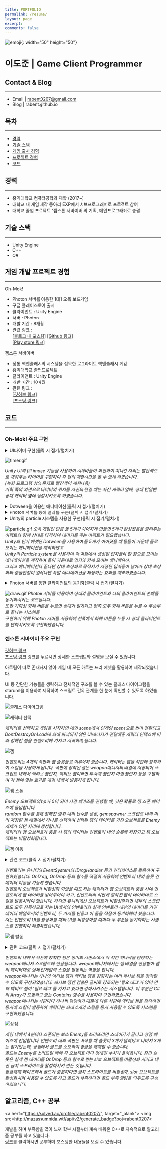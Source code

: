 ```yaml
---
title: PORTFOLIO
permalink: /resume/
layout: page
excerpt: 
comments: false
---
```


![emoji](/assets/img/1f468-1f4bb.png){: width="50" height="50"}
# **이도준 | Game Client Programmer**


## Contact & Blog
---
+ Email \| rabent0207@gmail.com
+ Blog \| rabent.github.io

## 목차
---
* [경력](#경력)  
* [기술 스택](#기술-스택)  
* [게임 출시 경험](#게임-출시-경험)  
* [프로젝트 경험](#프로젝트-경험)  
* [코드](#코드)   


## 경력
---
+ 홍익대학교 컴퓨터공학과 재학  (2017~)
+ 대학교 내 게임 제작 동아리 EXP에서 서브프로그래머로 프로젝트 참여
+ 대학교 졸업 프로젝트 '젬스톤 서바이버'의 기획, 메인프로그래머로 총괄

## 기술 스택
---
- Unity Engine
- C++
- C#

## 게임 개발 프로젝트 경험
---
Oh-Mok!
- Photon 서버를 이용한 1대1 오목 보드게임
- 구글 플레이스토어 출시
- 클라이언트 : Unity Engine
- 서버 : Photon
- 개발 기간 : 8개월
- 관련 링크 :   
[[블로그 내 포스팅]](https://rabent.github.io/Oh-Mok!/)
[[Github 링크]](https://github.com/nilbace/Oh-MOK)  
[[Play store 링크]](https://play.google.com/store/apps/details?id=com.ExPStudio.magical)

젬스톤 서바이버  
- 정통 핵앤슬래시의 시스템을 접목한 로그라이트 핵앤슬래시 게임
- 홍익대학교 졸업프로젝트
- 클라이언트 : Unity Engine  
- 개발 기간 : 10개월  
- 관련 링크 :  
[[깃허브 링크]](https://github.com/rabent/gemstone)  
[[포스팅 링크]](https://rabent.github.io/%EC%A0%AC%EC%8A%A4%ED%86%A4-%EC%84%9C%EB%B0%94%EC%9D%B4%EB%B2%84-%EB%A6%AC%EB%B7%B0/)

## 코드
---

### Oh-Mok! 주요 구현

<details>
<summary>UI타이머 구현(클릭 시 접기/펼치기)</summary>
<div markdown="1">

{% highlight c# %}

void Update() {
        if(timeron) {
            time+=Time.deltaTime; //time이란 int변수에 각 턴의 지나간 시간을 저장
            if(time>=30) {
                if(isMyTurn) endMyTurn(); //시간이 30초를 지나면 (자기턴일때) 턴을 종료
            }
        }
    }

[PunRPC] void startMyTurn()
    {
        isMyTurn = true;
        canuseCard = true;  // 카드를 사용할 수 있게 함
        timeron=true;
        for (int i = 0; i < 81; i++)
        {
            if (gomokuData[i] == 0)   // 아직 돌을 두지 않은 부분만 클릭할 수 있게 함
                gomokuTable[i].interactable = true;
        }
        PV.RPC("timermake", RpcTarget.AllBuffered); //두 클라이언트 양쪽에 모두 'timermake' 함수를 실행시킴
        NetWorkManager.instance.printScreenString("나의 턴");  // '나의 턴' 출력
    }

[PunRPC] void timermake() {
    if(timerins!=null) Destroy(timerins); //만약 타이머가 이미 있다면 파괴함
    if(isMyTurn) {
        timerins=Instantiate(timer, new Vector3(-150,-550,10), Quaternion.identity); // 자기쪽 위치
        timerins.transform.SetParent(this.transform.parent.transform,false); //timer는 unity UI의 fill image 기능을 사용하기에 캔버스 내부 오브젝트의 자식으로 만들어줌
    }
    else {
        timerins=Instantiate(timer, new Vector3(-400,830,10), Quaternion.identity); //상대쪽 위치
        timerins.transform.SetParent(this.transform.parent.transform,false);
    }
    time=0; //시간 초기화
}

{% endhighlight %}

</div>
</details>

![timer.gif](/assets/img/timer.gif)

*Unity UI의 fill image 기능을 사용하여 시계바늘이 회전하여 지나간 자리는 빨간색으로 채워주는 타이머를 구현하여 각 턴의 제한시간을 볼 수 있게 하였습니다.  
(녹화 프로그램 상의 문제로 빨간색이 깨져나옴)  
기획 쪽의 의견으로 타이머의 위치를 자신의 턴일 때는 자신 캐릭터 옆에, 상대 턴일땐 상대 캐릭터 옆에 생성시키도록 하였습니다.*

<details>
<summary>Dotween을 이용한 애니메이션(클릭 시 접기/펼치기)</summary>
<div markdown="1">
{% highlight c# %}
void dolmove(Image img) { //돌 5개가 모이면 가운데 돌로 돌들이 이동하는 애니메이션
    Vector3 tmp=img.transform.position;
    Sequence seq=DOTween.Sequence();
    seq.Join(img.transform.DOMove(charging.center,0.75f));
    seq.Join(img.transform.DOScale(new Vector3(0,0,0),3f));
    seq.Join(img.DOFade(0, 2f).SetEase(Ease.InQuad));
    seq.Append(img.transform.DOMove(tmp,0));
    seq.Join(img.transform.DOScale(new Vector3(1,1,1),0));
}
{% endhighlight %}
</div>
</details>

<details>
<summary>Photon 서버를 통해 결과를 구분(클릭 시 접기/펼치기)</summary>
<div markdown="1">
{% highlight c# %}
if(PhotonNetwork.IsMasterClient)  // 검은 돌이 오목을 완성한 경우. 내가 MasterClient이면 내가 검은 돌을 두는 사람이므로 내가 공격에 성공한 것임 → 상대방 HP를 깎음
    {
        StartCoroutine(enemyshoot()); //충돌 시 폭발하는 파티클 투사체를 상대 캐릭터를 향해 발사함
        PlayerManager.enemyPlayerManager.GetDamaged();
    }
    else
    {
        StartCoroutine(myshoot()); //투사체를 내 캐릭터를 향해 발사함
        PlayerManager.myPlayerManager.GetDamaged();
    }
{% endhighlight %}
</div>
</details>

<details>
<summary>Unity의 particle 시스템을 사용한 구현(클릭 시 접기/펼치기)</summary>
<div markdown="1">
{% highlight c# %}
using System.Collections;
using UnityEngine;
[RequireComponent(typeof(ParticleSystem))]
public class charging : MonoBehaviour {
	ParticleSystem ps;
	ParticleSystem.Particle[] m_Particles;
	public static Vector3 center;
	float speed = 5f;
	int numParticlesAlive;
	void Start () {
		ps = GetComponent<ParticleSystem>();
	}
	void Update () {
		m_Particles = new ParticleSystem.Particle[ps.main.maxParticles];
		numParticlesAlive = ps.GetParticles(m_Particles);
		float step = speed * Time.deltaTime;
		for (int i = 0; i < numParticlesAlive; i++) {
			m_Particles[i].position = Vector3.LerpUnclamped(m_Particles[i].position, center, step);
		}
		ps.SetParticles(m_Particles, numParticlesAlive);
	}
}
{% endhighlight %}
</div>
</details>

![particle.gif](/assets/img/part.gif)
*오목 게임인 만큼 돌 5개가 이어지게 만들면 5개가 완성됬음을 알려주는 이펙트와 함께 상대를 타격하여 데미지를 주는 이펙트가 필요했습니다.  
Unity의 인기 에셋인 Dotween을 사용하여 돌 5개가 이어졌을 때 돌들이 가운데 돌로 모이는 애니메이션을 제작하였고  
Unity의 Particle system을 사용하여 각 지점에서 생성된 입자들이 한 점으로 모이는 애니메이션을 제작하여 돌이 가운데로 입자와 함께 모이는 애니메이션,  
그리고 애니메이션이 끝나면 상대 초상화로 목적지가 지정된 입자들이 날아가 상대 초상화와 충돌판정이 일어나면 폭발 애니메이션을 재생하는 효과를 제작하였습니다.*

<details>
<summary>Photon 서버를 통한 클라이언트의 동기화(클릭 시 접기/펼치기)</summary>
<div markdown="1">
{% highlight c# %}
[PunRPC] void cardsyncro(int[] indexs) {
    PlayerManager.enemyPlayerManager.cardDataBuffer=new List<CardData>(100); 
    for(int i=0; i<indexs.Length; i++) {
        CardData item = PlayerManager.enemyPlayerManager.cardDataSO.items[indexs[i]];
        PlayerManager.enemyPlayerManager.cardDataBuffer.Add(item); // 상대 클라이언트에서 보이는 나의 손패를 실제 내 클라이언트에서의 나의 손패와 동기화시킴
    }
    PlayerManager.enemyPlayerManager.AddFiveCard();
}

public void draw() 
    {
        PlayerManager.myPlayerManager.character_img.GetComponent<SpriteRenderer>().sprite=PlayerManager.myPlayerManager.drawimg; //캐릭터 초상화를 화해제안 이미지로 교체
        PlayerManager.myPlayerManager.character_img.GetComponent<SpriteRenderer>().transform.localScale=new Vector3(0.15f,0.15f,0.15f);
        PlayerManager.myPlayerManager.drawready=true;
        this.gameObject.GetComponent<AudioSource>().Play(); //화해제안 효과음을 play
        PV.RPC("drawsyncro", RpcTarget.OthersBuffered);
        if(PlayerManager.myPlayerManager.drawready==true && PlayerManager.enemyPlayerManager.drawready==true) {
            GameManager.instance.draw();
            PV.RPC("drawstop", RpcTarget.AllBuffered); //양쪽 모두 화해 버튼을 눌렀을 시 게임을 종료하고 무승부 결과창을 띄움
        }    
    }

[PunRPC] void drawsyncro() { //상대 클라이언트에 내 클라이언트에서 화해 버튼을 누른 결과를 동기화하는 함수
    this.gameObject.GetComponent<AudioSource>().Play();
    PlayerManager.enemyPlayerManager.character_img.GetComponent<SpriteRenderer>().sprite=PlayerManager.enemyPlayerManager.drawimg;
    PlayerManager.enemyPlayerManager.character_img.GetComponent<SpriteRenderer>().transform.localScale=new Vector3(0.15f,0.15f,0.15f);
    PlayerManager.enemyPlayerManager.drawready=true;
}
{% endhighlight %}
</div>
</details>

![draw.gif](/assets/img/draw.gif)
*Photon 서버를 이용하여 상대의 클라이언트와 나의 클라이언트의 손패를 동기화시키는 코드입니다.  
또한 기획상 화해 버튼을 누르면 상대가 알게되고 양쪽 모두 화해 버튼을 누를 수 무승부로 끝나는 시스템을  
구현하기 위해 Photon 서버를 사용하여 한쪽에서 화해 버튼을 누를 시 상대 클라이언트를 변화시키도록 구현하였습니다.*

### 젬스톤 서바이버 주요 구현

[깃허브 링크](https://github.com/rabent/gemstone)  
[포스팅 링크](https://rabent.github.io/%EC%A0%AC%EC%8A%A4%ED%86%A4-%EC%84%9C%EB%B0%94%EC%9D%B4%EB%B2%84-%EB%A6%AC%EB%B7%B0/) 링크를 누르시면 상세한 스크립트와 설명을 보실 수 있습니다.

아트팀이 따로 존재하지 않아 게임 내 모든 아트는 프리 에셋을 활용하여 제작되었습니다.  

UI 등 간단한 기능들을 생략하고 전체적인 구조를 볼 수 있는 클래스 다이어그램을 staruml을 이용하여 제작하여 스크립트 간의 관계를 한 눈에 확인할 수 있도록 하였습니다.

![클래스 다이어그램](/assets/img/클래스%20다이어그램.PNG)

![캐릭터 선택](/assets/img/캐릭터%20선택.gif)  

*캐릭터를 선택하고 게임을 시작하면 메인 scene에서 인게임 scene으로 씬이 전환되고  DontDestroyOnLoad에 의해 파괴되지 않은 UI매니저가 전달해준 캐릭터 인덱스에 따라 정해진 젬을 인벤토리에 가지고 시작하게 됩니다.*  

![젬](/assets/img/인벤토리.gif)  

*인벤토리는 4개의 석판과 젬 슬롯들로 이루어져 있습니다. 캐릭터는 젬을 석판에 장착하여 스킬을 사용하게 됩니다. 석판에 장착된 젬은 weapon매니저의 배열에 저장되어 스크립트 내에서 액티브 젬인지, 액티브 젬이라면 투사체 젬인지 마법 젬인지 등을 구별하여 각 젬에 맞는 효과를 게임 내에서 발동하게 됩니다.*

![젬 스폰](/assets/img/젬%20스.gif)  

*Enemy 오브젝트의 hp가 0이 되어 사망 페이즈를 진행할 때, 낮은 확률로 젬 스폰 페이즈에 돌입합니다.  
random 함수를 통해 정해진 범위 내의 난수를 생성, gemspawner 스크립트 내의 미리 저장된 젬 배열에서 하나를 선택하여 선택된 젬의 데이터를 가진 오브젝트를 Enemy 개체가 있던 자리에 생성합니다.  
캐릭터와 젬 오브젝트가 충돌 시 젬의 데이터는 인벤토리 내의 슬롯에 저장되고 젬 오브젝트는 비활성화됩니다.*  

![젬 이동](/assets/img/젬%20이동.gif)  

<details>
<summary>관련 코드(클릭 시 접기/펼치기)</summary>
<div markdown="1">
{% highlight c# %}
public class slot : MonoBehaviour, IBeginDragHandler, IDragHandler, IEndDragHandler, IDropHandler, IPointerEnterHandler, IPointerExitHandler, IPointerClickHandler
{
    [SerializeField]
   private gemData pgem;
   public Image slot_img;
   public bool islock=false;
   public bool isfull=false;
   public bool begin_mono=false;
   public int slot_index;
   public GameObject pannel;
   public TMP_Text title;
   public TMP_Text explain;
   public TMP_Text tags;

   public gemData g { //젬 데이터가 있다면 투명화를 해제
    get {return pgem;}
    set {
        pgem=value;
        if(pgem==null) {
            slot_img.color=new Color(1,1,1,0);
            isfull=false;
        }
        else {
            isfull=true;
            slot_img.sprite=g.spr;
            slot_img.color=new Color(1,1,1,1);
        }
        
    }
   }

   void OnDisable() {
    pannel.SetActive(false);
   }

    public void OnPointerClick(PointerEventData eventData) {
        if(eventData.button==PointerEventData.InputButton.Right) {
            if(this.g!=null) {
                g=null;
                gamemanager.instance.gold+=10;
                invenmanager.inventory.gemlist_refresh();
            }
        }
    }

   public void OnPointerEnter(PointerEventData eventData) {
    //마우스 올리면 젬의 정보 패널을 띄움
        if(this.isfull) {
            pannel.SetActive(true);
            title.text=g.gem_name;
            explain.text=g.gem_explain;
            string str="";
            foreach(string s in g.tags) {
                str+=s + ",";
            }
            if(g.ispassive) {
                foreach(string s in g.required_tag) {
                    str+="<color=#800000ff><b>" + s + "</b></color>" + ",";
                }
            }
            str=str.Remove(str.Length - 1, 1);
            this.tags.text=str;
            Debug.Log("mouse enter");
        }
   }

    public void OnPointerExit(PointerEventData eventData) {
        //마우스 뗐을 때 창 사라짐
        if(pannel.activeSelf==true) {
            pannel.SetActive(false);
            Debug.Log("mouse exit");
        }
    }

   
    public void OnBeginDrag(PointerEventData eventData)
    { //슬롯에 젬이 있을시 슬롯을 클릭하면 draggedslot에 그 슬롯의 데이터를 복사해서 넘겨줌
        pannel.SetActive(false);
        if(isfull && !islock) {
            if(this.gameObject.tag=="monoslot") begin_mono=true;
            draggedslot.instance.dragslot=this;
            draggedslot.instance.dragset(slot_img);
            draggedslot.instance.transform.position=eventData.position;
        }
    }

    public void OnDrag(PointerEventData eventData)
    { //마우스 이동에 따라 draggedslot이 이동
        if(isfull && !islock) {
            draggedslot.instance.transform.position=eventData.position;
        }
    }

    public void OnEndDrag(PointerEventData eventData)
    { //드래그가 끝났을 시 처음에 클릭했던 슬롯에서 발동하는 함수
    //드래그의 종착점이 monolith인지, 다른 슬롯인지에 따라서 필요한 절차를 진행
        if(draggedslot.instance.is_monolith==true && draggedslot.instance.is_change==false && !islock) {
            this.g=null;
            invenmanager.inventory.gemlist[slot_index]=null;
            draggedslot.instance.is_monolith=false;
        }
        else if(draggedslot.instance.is_change==true && !islock) {
            Debug.Log(draggedslot.instance.change_gd);
            this.g=draggedslot.instance.change_gd;
            int idx=draggedslot.instance.change_idx;
            if(draggedslot.instance.is_monolith) {
                invenmanager.inventory.gemlist[slot_index]=draggedslot.instance.change_gd;
                draggedslot.instance.is_monolith=false;
            }
            else {
                invenmanager.inventory.gemlist[idx]=this.g;
                if(!begin_mono) invenmanager.inventory.gemlist[slot_index]=draggedslot.instance.change_gd;
            }
            draggedslot.instance.change_gd=null;
            draggedslot.instance.change_idx=-1;
            draggedslot.instance.is_change=false;
        }
        if(begin_mono && !islock) {
             foreach(GameObject mono in invenmanager.inventory.monoliths) {
                mono.GetComponent<weaponmanager>().monolith_reset();
            }
        }
        draggedslot.instance.drag_invisible(0);
        draggedslot.instance.dragslot=null;
        begin_mono=false;
        invenmanager.inventory.gemlist_refresh();
    }

    public void OnDrop(PointerEventData eventData)
    { //enddrag보다 먼저 발동하는 함수로 드래그가 끝난 위치에 있는 슬롯에서 발동
    //드래그가 끝난 위치가 monolith라면 젬데이터를 monolith로 넘겨주고 refresh
    //드래그가 끝난 위치가 다른 슬롯이라면 그 슬롯에 draggedslot의 데이터를 넘기고 슬롯의 데이터를 받아옴
        if(draggedslot.instance.dragslot!=null && this.gameObject.tag=="monoslot" && !islock) {
            if(this.g!=null) {
                draggedslot.instance.change_idx=this.slot_index;
                draggedslot.instance.change_gd=this.g;
                draggedslot.instance.is_change=true;
            }
            this.g=draggedslot.instance.dragslot.g;
            foreach(GameObject mono in invenmanager.inventory.monoliths) {
                mono.GetComponent<weaponmanager>().monolith_reset();
            }
            draggedslot.instance.is_monolith=true;
        }
        else if(draggedslot.instance.dragslot!=null && this.gameObject.tag=="slot" && !islock) {
            draggedslot.instance.change_idx=this.slot_index;
            draggedslot.instance.change_gd=this.g;
            this.g=draggedslot.instance.dragslot.g;
            draggedslot.instance.is_change=true;
        }
    }
}
{% endhighlight %}
</div>
</details>

*인벤토리는 유니티의 EventSystem의 IDragHandler 등의 인터페이스를 활용하여 구현하였습니다. OnDrag, OnDrop 등의 함수를 적절히 사용하여 인벤토리 내의 슬롯 간 데이터 이동을 가능케 했습니다.  
인벤토리 오브젝트가 비활성화 되었을 때도 저는 캐릭터가 젬 오브젝트와 충돌 시에 인벤토리에 젬 데이터를 넣어주어야 하고, 인벤토리의 석판에 장착된 젬의 데이터대로 스킬을 발동시켜야 했습니다. 하지만 유니티에선 오브젝트가 비활성화되면 내부의 스크립트도 모두 침묵하므로 저는 UI에서의 인벤토리와 실제 인벤토리 내부의 데이터를 가진 데이터 배열로써의 인벤토리, 두 가지를 만들고 이 둘을 적절히 동기화해야 했습니다.  
저는 인벤토리 UI를 활성화할 때와 UI를 비활성화할 때마다 두 부분을 동기화하는 시퀀스를 진행하여 해결하였습니다.*  

![젬 발동](/assets/img/스킬%20발동.gif)  

<details>
<summary>관련 코드(클릭 시 접기/펼치기)</summary>
<div markdown="1">
{% highlight c# %}
public void monolith_reset() { //인벤토리에서 monolith에 젬을 장착시켰을 때
    //슬롯의 젬 데이터를 monolith로 가져오는 함수
        Debug.Log("gem set");
        for(int i=0; i<3+slot_index; i++) { //향후 3을 열린 슬롯 개수로 수정
            if(mono_slots[i].gameObject.activeSelf==true) {
                gems[i]=mono_slots[i].g;
            }
        }
    }

    public void monolith_clear() { //공격의 중복발동을 방지하기 위해 공격 발동 전에 초기화해주는 함수
        this.damage=0;
        this.count=0;
        this.prefabid=0;
        this.gem_color=0;
        this.speed=0;
        this.radius=0;
        this.penet=0;
        this.element=0;
        this.force=3;
        this.delay_percent=1;
        active_on=false;
        curse.Clear();
        tween.Kill();
        if(crt!=null) StopCoroutine(crt);
        if(spcrt!=null) special_manager.GetComponent<special>().StopCoroutine(spcrt);
    }
    public void monolith_active() {
        monolith_clear();
        //인벤토리를 끌 때 monolith가 가진 젬들을 계산하여 weaponmanager가 최종적으로 스킬을 발동함
        for(int i=0; i<gems.Length; i++) {
            if(gems[i]!=null) {
                if(gems[i].isactive && i!=0) {
                    gemData tmp=gems[0];
                    gems[0]=gems[i];
                    gems[i]=tmp;
                } 
            }
        }
        foreach(gemData gd in gems) {
            if(gd==null) continue;
            if(gd.isactive && !active_on) {
                this.damage=gd.damage;
                this.count=gd.count;
                this.prefabid=gd.id;
                this.gem_color=gd.color;
                this.speed=gd.speed;
                this.radius=gd.radius;
                this.penet=gd.penet;
                this.element=gd.element;
                this.force=gd.force;
                active_on=true;
                skill_use();
            }
            else if(gd.ispassive) {
                bool flag=true;
                foreach(string s in gd.required_tag) {
                    if(gems[0]!=null && !gems[0].tags.Contains(s)) flag=false;
                }//필요 태그가 있는지를 검색
                if(gd.required_tag.Contains("범용")) flag=true;
                if(flag) {
                    if(gd.curse!=0) curse.Add(gd.curse);
                    this.damage+=gd.damage;
                    this.speed*=gd.speed;
                    this.radius*=gd.radius;
                    this.penet+=gd.penet;
                    this.count+=gd.count;
                    this.element=gd.element;
                    this.force+=gd.force;
                    this.delay_percent*=gd.delay_reduct;
                }
            }
            else if(gd.isspecial) {
                spcrt=special_manager.GetComponent<special>().init(this);
            }
        }
    }
{% endhighlight %}
</div>
</details>

*인벤토리 내에서 석판에 장착한 젬은 동기화 시퀀스에서 각 석판 하나씩을 담당하는 weapon매니저 스크립트에 전달됩니다. weapon매니저에서는 젬 배열을 전달받아 젬의 데이터대로 실제 인게임의 스킬을 발동하는 역할을 합니다.  
weapon매니저는 하나의 액티브 젬과 액티브 젬을 강화하는 여러 패시브 젬을 장착할 수 있도록 구성되었습니다. 패시브 젬엔 검붉은 글씨로 강조되는 '필요 태그'가 있어 만약 액티브 젬이 '필요 태그'를 가지고 있다면 강화시켜주는 시스템입니다. 이 부분은 C#의 Array가 포함하고 있는 Contains 함수를 사용하여 구현하였습니다.  
weapon매니저는 석판마다 하나씩 담당하기 때문에 다른 석판에 액티브 젬을 장착하면 동시에 스킬이 발동하여 캐릭터는 최대 4개의 스킬을 동시 사용할 수 있도록 시스템을 구현하였습니다.*  

![상점](/assets/img/상점.gif)  

*게임 내에서 4분마다 스폰되는 보스 Enemy를 쓰러뜨리면 스테이지가 끝나고 상점 페이즈에 진입합니다. 인벤토리 내의 석판은 시작할 때 슬롯이 3개가 열려있고 나머지 3개는 잠겨있는데, 상점에서 골드를 소모하여 잠금을 해제할 수 있습니다.  
골드는 Enemy를 쓰러뜨릴 때에 각 오브젝트 마다 정해진 수치가 들어옵니다. 잠긴 슬롯은 실제 젬 데이터를 OnDrop 등의 함수로 받는 slot 오브젝트를 비활성화 시키고 대신 금지 스프라이트를 활성화시켜 만든 것입니다.  
잠금해제 페이즈에서 골드가 충분하다면 금지 스프라이트를 비활성화, slot 오브젝트를 활성화시켜 사용할 수 있도록 하고 골드가 부족하다면 골드 부족 알림을 띄우도록 구성하였습니다.*

## 알고리즘, C++ 공부  

<a herf="https://solved.ac/profile/rabent0207/", target="_blank">
	<img src=http://mazassumnida.wtf/api/v2/generate_badge?boj=rabent0207>
</a>

개발을 하며 부족함을 많이 느껴 학부 시절부터 계속 배워온 C++로 지속적으로 알고리즘 공부를 하고 있습니다.  
[링크](https://rabent.github.io/archive/)를 클릭하시면 공부하며 포스팅한 내용들을 보실 수 있습니다.